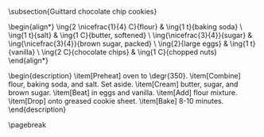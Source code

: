 \subsection{Guittard chocolate chip cookies}

\begin{align*}
    \ing{2 \nicefrac{1}{4} C}{flour} & \ing{1 t}{baking soda} \\
    \ing{1 t}{salt} & \ing{1 C}{butter, softened} \\
    \ing{\nicefrac{3}{4}}{sugar} & \ing{\nicefrac{3}{4}}{brown sugar, packed} \\
    \ing{2}{large eggs} & \ing{1 t}{vanilla} \\
    \ing{2 C}{chocolate chips} & \ing{1 C}{chopped nuts}
\end{align*}

\begin{description}
    \item[Preheat] oven to \degr{350}.
    \item[Combine] flour, baking soda, and salt. Set aside.
    \item[Cream] butter, sugar, and brown sugar.
    \item[Beat] in eggs and vanilla.
    \item[Add] flour mixture.
    \item[Drop] onto greased cookie sheet.
    \item[Bake] 8-10 minutes.
\end{description}

\pagebreak
